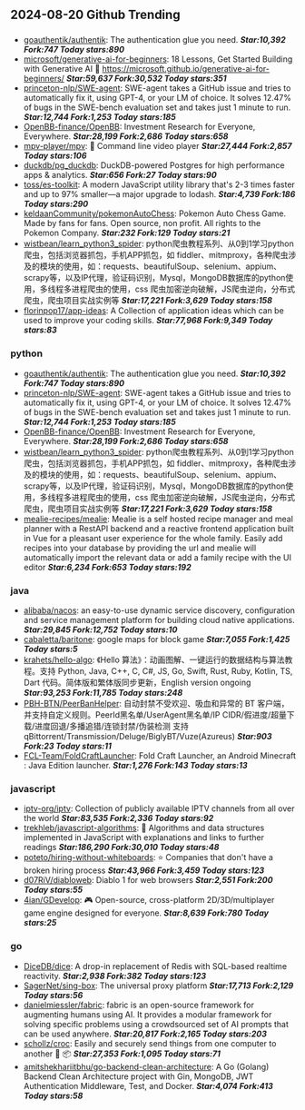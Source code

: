 ## 2024-08-20 Github Trending

### 
* [goauthentik/authentik](https://github.com/goauthentik/authentik): The authentication glue you need. ***Star:10,392 Fork:747 Today stars:890***
* [microsoft/generative-ai-for-beginners](https://github.com/microsoft/generative-ai-for-beginners): 18 Lessons, Get Started Building with Generative AI 🔗 https://microsoft.github.io/generative-ai-for-beginners/ ***Star:59,637 Fork:30,532 Today stars:351***
* [princeton-nlp/SWE-agent](https://github.com/princeton-nlp/SWE-agent): SWE-agent takes a GitHub issue and tries to automatically fix it, using GPT-4, or your LM of choice. It solves 12.47% of bugs in the SWE-bench evaluation set and takes just 1 minute to run. ***Star:12,744 Fork:1,253 Today stars:185***
* [OpenBB-finance/OpenBB](https://github.com/OpenBB-finance/OpenBB): Investment Research for Everyone, Everywhere. ***Star:28,199 Fork:2,686 Today stars:658***
* [mpv-player/mpv](https://github.com/mpv-player/mpv): 🎥 Command line video player ***Star:27,444 Fork:2,857 Today stars:106***
* [duckdb/pg_duckdb](https://github.com/duckdb/pg_duckdb): DuckDB-powered Postgres for high performance apps & analytics. ***Star:656 Fork:27 Today stars:90***
* [toss/es-toolkit](https://github.com/toss/es-toolkit): A modern JavaScript utility library that's 2-3 times faster and up to 97% smaller—a major upgrade to lodash. ***Star:4,739 Fork:186 Today stars:290***
* [keldaanCommunity/pokemonAutoChess](https://github.com/keldaanCommunity/pokemonAutoChess): Pokemon Auto Chess Game. Made by fans for fans. Open source, non profit. All rights to the Pokemon Company. ***Star:232 Fork:129 Today stars:21***
* [wistbean/learn_python3_spider](https://github.com/wistbean/learn_python3_spider): python爬虫教程系列、从0到1学习python爬虫，包括浏览器抓包，手机APP抓包，如 fiddler、mitmproxy，各种爬虫涉及的模块的使用，如：requests、beautifulSoup、selenium、appium、scrapy等，以及IP代理，验证码识别，Mysql，MongoDB数据库的python使用，多线程多进程爬虫的使用，css 爬虫加密逆向破解，JS爬虫逆向，分布式爬虫，爬虫项目实战实例等 ***Star:17,221 Fork:3,629 Today stars:158***
* [florinpop17/app-ideas](https://github.com/florinpop17/app-ideas): A Collection of application ideas which can be used to improve your coding skills. ***Star:77,968 Fork:9,349 Today stars:83***

### python
* [goauthentik/authentik](https://github.com/goauthentik/authentik): The authentication glue you need. ***Star:10,392 Fork:747 Today stars:890***
* [princeton-nlp/SWE-agent](https://github.com/princeton-nlp/SWE-agent): SWE-agent takes a GitHub issue and tries to automatically fix it, using GPT-4, or your LM of choice. It solves 12.47% of bugs in the SWE-bench evaluation set and takes just 1 minute to run. ***Star:12,744 Fork:1,253 Today stars:185***
* [OpenBB-finance/OpenBB](https://github.com/OpenBB-finance/OpenBB): Investment Research for Everyone, Everywhere. ***Star:28,199 Fork:2,686 Today stars:658***
* [wistbean/learn_python3_spider](https://github.com/wistbean/learn_python3_spider): python爬虫教程系列、从0到1学习python爬虫，包括浏览器抓包，手机APP抓包，如 fiddler、mitmproxy，各种爬虫涉及的模块的使用，如：requests、beautifulSoup、selenium、appium、scrapy等，以及IP代理，验证码识别，Mysql，MongoDB数据库的python使用，多线程多进程爬虫的使用，css 爬虫加密逆向破解，JS爬虫逆向，分布式爬虫，爬虫项目实战实例等 ***Star:17,221 Fork:3,629 Today stars:158***
* [mealie-recipes/mealie](https://github.com/mealie-recipes/mealie): Mealie is a self hosted recipe manager and meal planner with a RestAPI backend and a reactive frontend application built in Vue for a pleasant user experience for the whole family. Easily add recipes into your database by providing the url and mealie will automatically import the relevant data or add a family recipe with the UI editor ***Star:6,234 Fork:653 Today stars:192***

### java
* [alibaba/nacos](https://github.com/alibaba/nacos): an easy-to-use dynamic service discovery, configuration and service management platform for building cloud native applications. ***Star:29,845 Fork:12,752 Today stars:10***
* [cabaletta/baritone](https://github.com/cabaletta/baritone): google maps for block game ***Star:7,055 Fork:1,425 Today stars:5***
* [krahets/hello-algo](https://github.com/krahets/hello-algo): 《Hello 算法》：动画图解、一键运行的数据结构与算法教程。支持 Python, Java, C++, C, C#, JS, Go, Swift, Rust, Ruby, Kotlin, TS, Dart 代码。简体版和繁体版同步更新，English version ongoing ***Star:93,253 Fork:11,785 Today stars:248***
* [PBH-BTN/PeerBanHelper](https://github.com/PBH-BTN/PeerBanHelper): 自动封禁不受欢迎、吸血和异常的 BT 客户端，并支持自定义规则。PeerId黑名单/UserAgent黑名单/IP CIDR/假进度/超量下载/进度回退/多播追猎/连锁封禁/伪装检测 支持 qBittorrent/Transmission/Deluge/BiglyBT/Vuze(Azureus) ***Star:903 Fork:23 Today stars:11***
* [FCL-Team/FoldCraftLauncher](https://github.com/FCL-Team/FoldCraftLauncher): Fold Craft Launcher, an Android Minecraft : Java Edition launcher. ***Star:1,276 Fork:143 Today stars:13***

### javascript
* [iptv-org/iptv](https://github.com/iptv-org/iptv): Collection of publicly available IPTV channels from all over the world ***Star:83,535 Fork:2,336 Today stars:92***
* [trekhleb/javascript-algorithms](https://github.com/trekhleb/javascript-algorithms): 📝 Algorithms and data structures implemented in JavaScript with explanations and links to further readings ***Star:186,290 Fork:30,010 Today stars:48***
* [poteto/hiring-without-whiteboards](https://github.com/poteto/hiring-without-whiteboards): ⭐️ Companies that don't have a broken hiring process ***Star:43,966 Fork:3,459 Today stars:123***
* [d07RiV/diabloweb](https://github.com/d07RiV/diabloweb): Diablo 1 for web browsers ***Star:2,551 Fork:200 Today stars:55***
* [4ian/GDevelop](https://github.com/4ian/GDevelop): 🎮 Open-source, cross-platform 2D/3D/multiplayer game engine designed for everyone. ***Star:8,639 Fork:780 Today stars:25***

### go
* [DiceDB/dice](https://github.com/DiceDB/dice): A drop-in replacement of Redis with SQL-based realtime reactivity. ***Star:2,938 Fork:382 Today stars:123***
* [SagerNet/sing-box](https://github.com/SagerNet/sing-box): The universal proxy platform ***Star:17,713 Fork:2,129 Today stars:56***
* [danielmiessler/fabric](https://github.com/danielmiessler/fabric): fabric is an open-source framework for augmenting humans using AI. It provides a modular framework for solving specific problems using a crowdsourced set of AI prompts that can be used anywhere. ***Star:20,817 Fork:2,165 Today stars:203***
* [schollz/croc](https://github.com/schollz/croc): Easily and securely send things from one computer to another 🐊 📦 ***Star:27,353 Fork:1,095 Today stars:71***
* [amitshekhariitbhu/go-backend-clean-architecture](https://github.com/amitshekhariitbhu/go-backend-clean-architecture): A Go (Golang) Backend Clean Architecture project with Gin, MongoDB, JWT Authentication Middleware, Test, and Docker. ***Star:4,074 Fork:413 Today stars:58***
